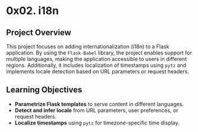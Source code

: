 # 0x02. i18n

## Project Overview
This project focuses on adding internationalization (i18n) to a Flask application. By using the `Flask-Babel` library, the project enables support for multiple languages, making the application accessible to users in different regions. Additionally, it includes localization of timestamps using `pytz` and implements locale detection based on URL parameters or request headers.

## Learning Objectives
- **Parametrize Flask templates** to serve content in different languages.
- **Detect and infer locale** from URL parameters, user preferences, or request headers.
- **Localize timestamps** using `pytz` for timezone-specific time display.
